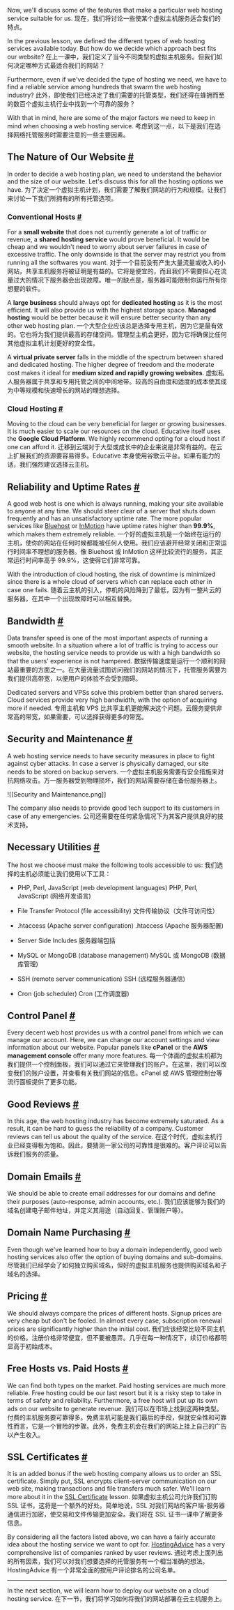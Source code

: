 Now, we'll discuss some of the features that make a particular web hosting service suitable for us.
现在，我们将讨论一些使某个虚拟主机服务适合我们的特点。

In the previous lesson, we defined the different types of web hosting services available today. But how do we decide which approach best fits our website?
在上一课中，我们定义了当今不同类型的虚拟主机服务。但我们如何决定哪种方式最适合我们的网站？

Furthermore, even if we've decided the type of hosting we need, we have to find a reliable service among hundreds that swarm the web hosting industry?
此外，即使我们已经决定了我们需要的托管类型，我们还得在蜂拥而至的数百个虚拟主机行业中找到一个可靠的服务？

With that in mind, here are some of the major factors we need to keep in mind when choosing a web hosting service.
考虑到这一点，以下是我们在选择网络托管服务时需要注意的一些主要因素。

## The Nature of Our Website [#](https://www.educative.io/courses/a-complete-guide-to-launching-your-website-from-local-to-live/mEMz0KnQ7vp#The-Nature-of-Our-Website)

In order to decide a web hosting plan, we need to understand the behavior and the size of our website. Let's discuss this for all the hosting options we have.
为了决定一个虚拟主机计划，我们需要了解我们网站的行为和规模。让我们来讨论一下我们所拥有的所有托管选项。

### Conventional Hosts [#](https://www.educative.io/courses/a-complete-guide-to-launching-your-website-from-local-to-live/mEMz0KnQ7vp#Conventional-Hosts)

For a **small website** that does not currently generate a lot of traffic or revenue, a **shared hosting service** would prove beneficial. It would be cheap and we wouldn't need to worry about server failures in case of excessive traffic. The only downside is that the server may restrict you from running all the softwares you want.
对于一个目前没有产生大量流量或收入的小网站，共享主机服务将被证明是有益的。它将是便宜的，而且我们不需要担心在流量过大的情况下服务器会出现故障。唯一的缺点是，服务器可能限制你运行所有你想要的软件。

A **large business** should always opt for **dedicated hosting** as it is the most efficient. It will also provide us with the highest storage space. **Managed hosting** would be better because it will ensure better security than any other web hosting plan.
一个大型企业应该总是选择专用主机，因为它是最有效的。它也将为我们提供最高的存储空间。管理型主机会更好，因为它将确保比任何其他虚拟主机计划更好的安全性。

A **virtual private server** falls in the middle of the spectrum between shared and dedicated hosting. The higher degree of freedom and the moderate cost makes it ideal for **medium sized and rapidly growing websites**.
虚拟私人服务器属于共享和专用托管之间的中间地带。较高的自由度和适度的成本使其成为中等规模和快速增长的网站的理想选择。

### Cloud Hosting [#](https://www.educative.io/courses/a-complete-guide-to-launching-your-website-from-local-to-live/mEMz0KnQ7vp#Cloud-Hosting)

Moving to the cloud can be very beneficial for larger or growing businesses. It is much easier to scale our resources on the cloud. Educative itself uses the **Google Cloud Platform**. We highly recommend opting for a cloud host if one can afford it.
迁移到云端对于大型或成长中的企业来说是非常有益的。在云上扩展我们的资源要容易得多。Educative 本身使用谷歌云平台。如果有能力的话，我们强烈建议选择云主机。

## Reliability and Uptime Rates [#](https://www.educative.io/courses/a-complete-guide-to-launching-your-website-from-local-to-live/mEMz0KnQ7vp#Reliability-and-Uptime-Rates)

A good web host is one which is always running, making your site available to anyone at any time. We should steer clear of a server that shuts down frequently and has an unsatisfactory uptime rate. The more popular services like [Bluehost](https://www.bluehost.com/) or [InMotion](https://www.inmotionhosting.com/) have uptime rates higher than **99.9%**, which makes them extremely reliable.
一个好的虚拟主机是一个始终在运行的主机，使你的网站在任何时候都能被任何人使用。我们应该避开经常关闭和正常运行时间率不理想的服务器。像 Bluehost 或 InMotion 这样比较流行的服务，其正常运行时间率高于 99.9%，这使得它们非常可靠。

With the introduction of cloud hosting, the risk of downtime is minimized since there is a whole cloud of servers which can replace each other in case one fails.
随着云主机的引入，停机的风险降到了最低，因为有一整片云的服务器，在其中一个出现故障时可以相互替换。

## Bandwidth [#](https://www.educative.io/courses/a-complete-guide-to-launching-your-website-from-local-to-live/mEMz0KnQ7vp#Bandwidth)

Data transfer speed is one of the most important aspects of running a smooth website. In a situation where a lot of traffic is trying to access our website, the hosting service needs to provide us with a high bandwidth so that the users' experience is not hampered.
数据传输速度是运行一个顺利的网站最重要的方面之一。在大量流量试图访问我们的网站的情况下，托管服务需要为我们提供高带宽，以便用户的体验不会受到阻碍。

Dedicated servers and VPSs solve this problem better than shared servers. Cloud services provide very high bandwidth, with the option of acquiring more if needed.
专用主机和 VPS 比共享主机更能解决这个问题。云服务提供非常高的带宽，如果需要，可以选择获得更多的带宽。

## Security and Maintenance [#](https://www.educative.io/courses/a-complete-guide-to-launching-your-website-from-local-to-live/mEMz0KnQ7vp#Security-and-Maintenance)

A web hosting service needs to have security measures in place to fight against cyber attacks. In case a server is physically damaged, our site needs to be stored on backup servers.
一个虚拟主机服务需要有安全措施来对抗网络攻击。万一服务器受到物理损坏，我们的网站需要存储在备份服务器上。

![[Security and Maintenance.png]]

The company also needs to provide good tech support to its customers in case of any emergencies.
公司还需要在任何紧急情况下为其客户提供良好的技术支持。

## Necessary Utilities [#](https://www.educative.io/courses/a-complete-guide-to-launching-your-website-from-local-to-live/mEMz0KnQ7vp#Necessary-Utilities)

The host we choose must make the following tools accessible to us:
我们选择的主机必须能让我们使用以下工具：

- PHP, Perl, JavaScript (web development languages)
PHP, Perl, JavaScript (网络开发语言)

- File Transfer Protocol (file accessibility)
文件传输协议（文件可访问性）

- .htaccess (Apache server configuration)
.htaccess (Apache 服务器配置)

- Server Side Includes
服务器端包括

- MySQL or MongoDB (database management)
MySQL 或 MongoDB (数据库管理)

- SSH (remote server communication)
SSH (远程服务器通信)

- Cron (job scheduler)
Cron (工作调度器)


## Control Panel [#](https://www.educative.io/courses/a-complete-guide-to-launching-your-website-from-local-to-live/mEMz0KnQ7vp#Control-Panel)

Every decent web host provides us with a control panel from which we can manage our account. Here, we can change our account settings and view information about our website. Popular panels like **cPanel** or the **AWS management console** offer many more features.
每一个体面的虚拟主机都为我们提供一个控制面板，我们可以通过它来管理我们的账户。在这里，我们可以改变我们的账户设置，并查看有关我们网站的信息。cPanel 或 AWS 管理控制台等流行面板提供了更多功能。

## Good Reviews [#](https://www.educative.io/courses/a-complete-guide-to-launching-your-website-from-local-to-live/mEMz0KnQ7vp#Good-Reviews)

In this age, the web hosting industry has become extremely saturated. As a result, it can be hard to guess the reliability of a company. Customer reviews can tell us about the quality of the service.
在这个时代，虚拟主机行业已经变得极为饱和。因此，要猜测一家公司的可靠性是很难的。客户评论可以告诉我们服务的质量。

## Domain Emails [#](https://www.educative.io/courses/a-complete-guide-to-launching-your-website-from-local-to-live/mEMz0KnQ7vp#Domain-Emails)

We should be able to create email addresses for our domains and define their purposes (auto-response, admin accounts, etc.).
我们应该能够为我们的域名创建电子邮件地址，并定义其用途（自动回复、管理账户等）。

## Domain Name Purchasing [#](https://www.educative.io/courses/a-complete-guide-to-launching-your-website-from-local-to-live/mEMz0KnQ7vp#Domain-Name-Purchasing)

Even though we've learned how to buy a domain independently, good web hosting services also offer the option of buying domains and sub-domains.
尽管我们已经学会了如何独立购买域名，但好的虚拟主机服务也提供购买域名和子域名的选择。

## Pricing [#](https://www.educative.io/courses/a-complete-guide-to-launching-your-website-from-local-to-live/mEMz0KnQ7vp#Pricing)

We should always compare the prices of different hosts. Signup prices are very cheap but don't be fooled. In almost every case, subscription renewal prices are significantly higher than the initial cost.
我们应该经常比较不同主机的价格。注册价格非常便宜，但不要被愚弄。几乎在每一种情况下，续订价格都明显高于初始成本。

## Free Hosts vs. Paid Hosts [#](https://www.educative.io/courses/a-complete-guide-to-launching-your-website-from-local-to-live/mEMz0KnQ7vp#Free-Hosts-vs.-Paid-Hosts)

We can find both types on the market. Paid hosting services are much more reliable. Free hosting could be our last resort but it is a risky step to take in terms of safety and reliability. Furthermore, a free host will put up its own ads on our website to generate revenue.
我们可以在市场上找到这两种类型。付费的主机服务要可靠得多。免费主机可能是我们最后的手段，但就安全性和可靠性而言，它是一个冒险的步骤。此外，免费主机会在我们的网站上挂上自己的广告以产生收入。

## SSL Certificates [#](https://www.educative.io/courses/a-complete-guide-to-launching-your-website-from-local-to-live/mEMz0KnQ7vp#SSL-Certificates)

It is an added bonus if the web hosting company allows us to order an SSL certificate. Simply put, SSL encrypts client-server communication on our web site, making transactions and file transfers much safer. We'll learn more about it in the [SSL Certificate](https://www.educative.io/collection/page/10370001/5654729883385856/5672180067074048) lesson.
如果虚拟主机公司允许我们订购 SSL 证书，这将是一个额外的好处。简单地说，SSL 对我们网站的客户端-服务器通信进行加密，使交易和文件传输更加安全。我们将在 SSL 证书一课中了解更多信息。

By considering all the factors listed above, we can have a fairly accurate idea about the hosting service we want to opt for. [HostingAdvice](https://www.hostingadvice.com/reviews/) has a very comprehensive list of companies ranked by user reviews.
通过考虑上面列出的所有因素，我们可以对我们想要选择的托管服务有一个相当准确的想法。HostingAdvice 有一个非常全面的按用户评论排名的公司名单。

---

In the next section, we will learn how to deploy our website on a cloud hosting service.
在下一节，我们将学习如何将我们的网站部署在云主机服务上。

